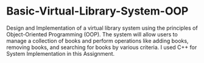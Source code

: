 # Basic-Virtual-Library-System-OOP
Design and Implementation of a virtual library system using the principles  of Object-Oriented Programming (OOP). The system will allow users to manage a  collection of books and perform operations like adding books, removing books,  and searching for books by various criteria. I used C++ for System Implementation in this Assignment.
